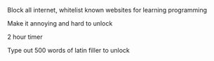 Block all internet, whitelist known websites for learning programming

Make it annoying and hard to unlock

2 hour timer

Type out 500 words of latin filler to unlock
